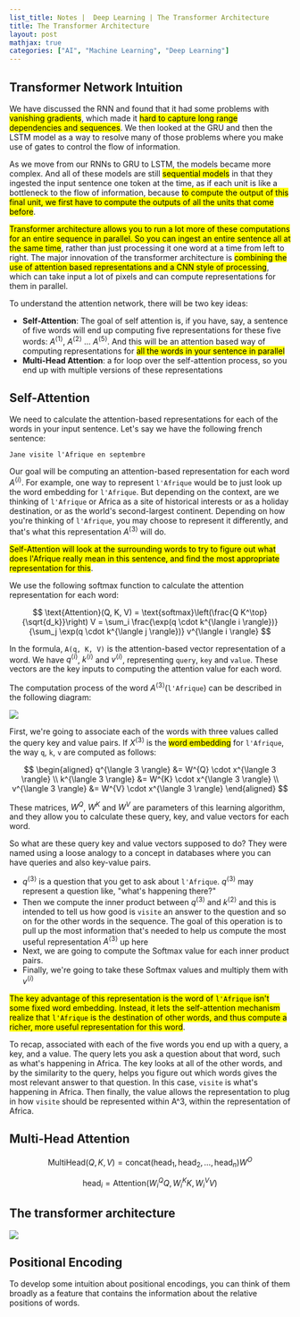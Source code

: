 ```yaml
---
list_title: Notes |  Deep Learning | The Transformer Architecture
title: The Transformer Architecture
layout: post
mathjax: true
categories: ["AI", "Machine Learning", "Deep Learning"]
---
```


## Transformer Network Intuition

We have discussed the RNN and found that it had some problems with <mark>vanishing gradients</mark>, which made it <mark>hard to capture long range dependencies and sequences</mark>. We then looked at the GRU and then the LSTM model as a way to resolve many of those problems where you make use of gates to control the flow of information.

As we move from our RNNs to GRU to LSTM, the models became more complex. And all of these models are still <mark>sequential models</mark> in that they ingested the input sentence one token at the time, as if each unit is like a bottleneck to the flow of information, because <mark>to compute the output of this final unit, we first have to compute the outputs of all the units that come before</mark>.

<mark>Transformer architecture allows you to run a lot more of these computations for an entire sequence in parallel. So you can ingest an entire sentence all at the same time</mark>, rather than just processing it one word at a time from left to right. The major innovation of the transformer architecture is <mark>combining the use of attention based representations and a CNN style of processing</mark>, which can take input a lot of pixels and can compute representations for them in parallel.

To understand the attention network, there will be two key ideas:

- **Self-Attention**: The goal of self attention is, if you have, say, a sentence of five words will end up computing five representations for these five words: $A^{\langle 1 \rangle}$, $A^{\langle 2 \rangle}$ ... $A^{\langle 5 \rangle}$. And this will be an attention based way of computing representations for <mark>all the words in your sentence in parallel</mark>
- **Multi-Head Attention**: a for loop over the self-attention process, so you end up with multiple versions of these representations

## Self-Attention

We need to calculate the attention-based representations for each of the words in your input sentence. Let's say we have the following french sentence:

```
Jane visite l'Afrique en septembre
```

Our goal will be computing an attention-based representation for each word $A^{\langle i \rangle}$. For example, one way to represent `l'Afrique` would be to just look up the word embedding for `l'Afrique`. But depending on the context, are we thinking of `l'Afrique` or Africa as a site of historical interests or as a holiday destination, or as the world's second-largest continent. Depending on how you're thinking of `l'Afrique`, you may choose to represent it differently, and that's what this representation $A^{\langle 3 \rangle}$ will do.

<mark>Self-Attention will look at the surrounding words to try to figure out what does l'Afrique really mean in this sentence, and find the most appropriate representation for this</mark>.

We use the following softmax function to calculate the attention representation for each word:

$$
\text{Attention}(Q, K, V) = \text{softmax}\left(\frac{Q K^\top}{\sqrt{d_k}}\right) V = \sum_i \frac{\exp(q \cdot k^{\langle i \rangle})}{\sum_j \exp(q \cdot k^{\langle j \rangle})} v^{\langle i \rangle}
$$

In the formula, `A(q, K, V)` is the attention-based vector representation of a word. We have $q^{\langle i \rangle}$, $k^{\langle i \rangle}$ and $v^{\langle i \rangle}$, representing `query`, `key` and `value`. These vectors are the key inputs to computing the attention value for each word.

The computation process of the word $A^{\langle 3 \rangle}$(`l'Afrique`) can be described in the following diagram:

<img class="md-img-center" src="{{site.baseurl}}/assets/images/2018/10/trans-3.png">

First, we're going to associate each of the words with three values called the query key and value pairs. If $X^{\langle 3 \rangle}$ is the <mark>word embedding</mark> for `l'Afrique`, the way `q`, `k`, `v` are computed as follows:

$$
\begin{aligned}
q^{\langle 3 \rangle} &= W^{Q} \cdot x^{\langle 3 \rangle} \\
k^{\langle 3 \rangle} &= W^{K} \cdot x^{\langle 3 \rangle} \\
v^{\langle 3 \rangle} &= W^{V} \cdot x^{\langle 3 \rangle}
\end{aligned}
$$

These matrices, $W^{Q}$, $W^{K}$ and $W^{V}$ are parameters of this learning algorithm, and they allow you to calculate these query, key, and value vectors for each word.

So what are these query key and value vectors supposed to do? They were named using a loose analogy to a concept in databases where you can have queries and also key-value pairs.

- $q^{\langle 3 \rangle}$ is a question that you get to ask about `l'Afrique`. $q^{\langle 3 \rangle}$ may represent a question like, "what's happening there?"
- Then we compute the inner product between $q^{\langle 3 \rangle}$ and $k^{\langle 2 \rangle}$ and this is intended to tell us how good is `visite` an answer to the question and so on for the other words in the sequence. The goal of this operation is to pull up the most information that's needed to help us compute the most useful representation $A^{\langle 3 \rangle}$ up here
- Next, we are going to compute the Softmax value for each inner product pairs.
- Finally, we're going to take these Softmax values and multiply them with $v^{\langle i \rangle}$

<mark>The key advantage of this representation is the word of `l'Afrique` isn't some fixed word embedding. Instead, it lets the self-attention mechanism realize that `l'Afrique` is the destination of other words, and thus compute a richer, more useful representation for this word</mark>.

To recap, associated with each of the five words you end up with a query, a key, and a value. The query lets you ask a question about that word, such as what's happening in Africa. The key looks at all of the other words, and by the similarity to the query, helps you figure out which words gives the most relevant answer to that question. In this case, `visite` is what's happening in Africa. Then finally, the value allows the representation to plug in how `visite` should be represented within A^3, within the representation of Africa.

## Multi-Head Attention

$$
\text{MultiHead}(Q, K, V) = \text{concat}(\text{head}_1, \text{head}_2, \dots, \text{head}_n) W^O
$$

$$
\text{head}_i = \text{Attention}(W_i^Q Q, W_i^K K, W_i^V V)
$$

## The transformer architecture

<img class="md-img-center" src="{{site.baseurl}}/assets/images/2018/10/trans-4.png">

## Positional Encoding

To develop some intuition about positional encodings, you can think of them broadly as a feature that contains the information about the relative positions of words.
